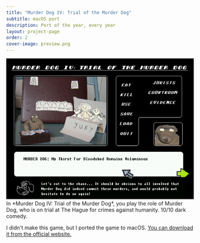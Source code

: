 ```yaml
---
title: "Murder Dog IV: Trial of the Murder Dog"
subtitle: macOS port
description: Port of the year, every year
layout: project-page
order: 2
cover-image: preview.png
---
```


<!--
                                                   -- __
                                                 ~ (@)  ~~~---_
                                               {     `-_~,,,,,,)
                                               {    (_  ',
                                                ~    . = _',
                                                 ~    '.  =-'
                                                   ~     :
.                                                -~     ('');
'.                                         --~        \  \ ;
  '.-_                                   -~            \  \;      _-=,.
     -~- _                          -~                 {  '---- _'-=,.
       ~- _~-  _              _ -~                     ~---------=,.`
            ~-  ~~-----~~~~~~       .+++~~~~~~~~-__   /
                ~-   __            {   -     +   }   /
                         ~- ______{_    _ -=\ / /_ ~
                             :      ~--~    // /         ..-
                             :   / /      // /         ((
                             :  / /      {   `-------,. ))
                             :   /        ''=--------. }o
                .=._________,'  )                     ))
                )  _________ -''                     ~~
               / /  _ _
              (_.-.'O'-'.
-->

<img src="preview.png">

<div markdown="1" class="prose lg:prose-xl">
In *Murder Dog IV: Trial of the Murder Dog*, you play the role of Murder Dog, who is on trial at The Hague for crimes against humanity. 10/10 dark comedy.

I didn't make this game, but I ported the game to macOS. [You can download it from the official website.](http://harmonyzone.org/MurderDogIV.html)
</div>
